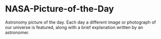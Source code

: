 # NASA-Picture-of-the-Day

Astronomy picture of the day. Each day a different image or photograph of our universe is featured, along with a brief explanation written by an astronomer.

